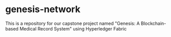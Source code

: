 # genesis-network
This is a repository for our capstone project named "Genesis: A Blockchain-based Medical Record System" using Hyperledger Fabric
